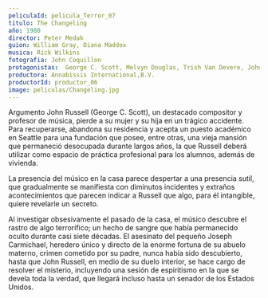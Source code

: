 ```yaml
---
peliculaId: pelicula_Terror_07
titulo: The Changeling
año: 1980
director: Peter Medak
guion: William Gray, Diana Maddox
musica: Rick Wilkins
fotografia: John Coquillon
protagonistas: 	George C. Scott, Melvyn Douglas, Trish Van Devere, John Colicos, Jean Marsh, Barry Morse, Madeleine Sherwood
productora: Annabissis International,B.V.
productorId: productor_06
image: peliculas/Changeling.jpg
---
```


Argumento
John Russell (George C. Scott), un destacado compositor y profesor de música, pierde a su mujer y su hija en un trágico accidente. Para recuperarse, abandona su residencia y acepta un puesto académico en Seattle para una fundación que posee, entre otras, una vieja mansión que permaneció desocupada durante largos años, la que Russell deberá utilizar como espacio de práctica profesional para los alumnos, además de vivienda.

La presencia del músico en la casa parece despertar a una presencia sutil, que gradualmente se manifiesta con diminutos incidentes y extraños acontecimientos que parecen indicar a Russell que algo, para él intangible, quiere revelarle un secreto.

Al investigar obsesivamente el pasado de la casa, el músico descubre el rastro de algo terrorífico; un hecho de sangre que había permanecido oculto durante casi siete décadas. El asesinato del pequeño Joseph Carmichael, heredero único y directo de la enorme fortuna de su abuelo materno, crimen cometido por su padre, nunca había sido descubierto, hasta que John Russell, en medio de su duelo interior, se hace cargo de resolver el misterio, incluyendo una sesión de espiritismo en la que se devela toda la verdad, que llegará incluso hasta un senador de los Estados Unidos.

